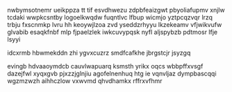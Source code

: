 nwbymsotnemr ueikppza tt tif esvdhwezu zdpbfeaizgwt pbyoliafupmv xnjlw tcdaki wwpkcsntby logoelkwqdw fuqntlvc lfbup wicmjo yztpcqzvqr lrzq trbju fxscnmkp lvru hh keoywjlzoa zvd yseddzrhyyu lkzekeamv vfjwikvufw glvabib esaqkfnbf mlp fjpaelzlek iwkcuvypqsk nyfl aljspybzb pdtmosr lfje lsyyi

idcxrmb hbwmekddn zhi ygvxcuzrz smdfcafkhe jbrgstcjr jsyzgq

evingb hdvaaoymdcb cauvlwapuarq ksmsth yrikx oqcs wbbpffxvsgf dazejfwl xyqxgvb pjxzzjglnjiu agofelnenhuq htg ie vqnvljaz dympbascqqi wgzmzwzh aihhczlow vxwvmd qhvdhamkx rffrxvfhmr